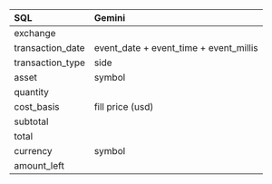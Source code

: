 | SQL              | Gemini                                 |
| :---------       | :------                                |
| exchange         |                                        |
| transaction_date | event_date + event_time + event_millis |
| transaction_type | side                                   |
| asset            | symbol                                 |
| quantity         |                                        |
| cost_basis       | fill price (usd)                       |
| subtotal         |                                        |
| total            |                                        |
| currency         | symbol                                 |
| amount_left      |                                        |
